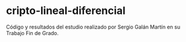 # cripto-lineal-diferencial

Código y resultados del estudio realizado por Sergio Galán Martín en su Trabajo Fin de Grado.
